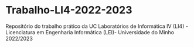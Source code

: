 # Trabalho-LI4-2022-2023
Repositório do trabalho prático da UC Laboratórios de Informática IV (LI4) - Licenciatura em Engenharia Informática (LEI)- Universidade do Minho 2022/2023
